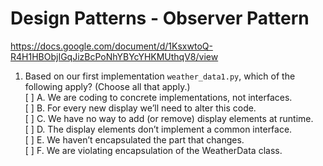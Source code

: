 # Design Patterns - Observer Pattern
https://docs.google.com/document/d/1KsxwtoQ-R4H1HBObjIGqJizBcPoNhYBYcYHKMUthqV8/view

1. Based on our first implementation `weather_data1.py`, which of the following apply? (Choose all that apply.)  
    [ ] A. We are coding to concrete implementations, not interfaces.  
    [ ] B. For every new display we’ll need to alter this code.  
    [ ] C. We have no way to add (or remove) display elements at runtime.  
    [ ] D. The display elements don’t implement a common interface.  
    [ ] E. We haven’t encapsulated the part that changes.  
    [ ] F. We are violating encapsulation of the WeatherData class.  
